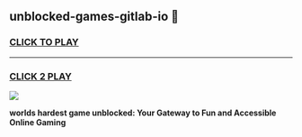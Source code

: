 
## unblocked-games-gitlab-io 👋
<h3>
<a href="https://premium.freeplayer.one?title=unblocked-games-gitlab-io&ref=14F">CLICK TO PLAY</a></h3>
<hr>

<h3>
<a href="https://premium.freeplayer.one?title=unblocked-games-gitlab-io&ref=14F">CLICK 2 PLAY</a>
  
</h3>

<a href="https://premium.freeplayer.one?title=unblocked-games-gitlab-io&ref=12F/"><img src="https://clearcache.store/games.png"></a>


**worlds hardest game unblocked: Your Gateway to Fun and Accessible Online Gaming**
